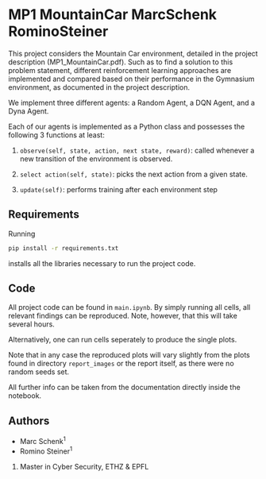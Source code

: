 # MP1 MountainCar MarcSchenk RominoSteiner

This project considers the Mountain Car environment, detailed in the project description (MP1_MountainCar.pdf).
Such as to find a solution to this problem statement, different reinforcement learning approaches are implemented and compared  based on their performance in the Gymnasium environment, as documented in the project description.

We implement three different agents: a Random Agent, a DQN Agent, and a Dyna Agent.

Each of our agents is implemented as a Python class and possesses the following 3 functions at least:

1. `observe(self, state, action, next state, reward)`: called whenever a new transition of the environment is observed.

2. `select action(self, state)`: picks the next action from a given state.

3. `update(self)`: performs training after each environment step


## Requirements

Running

```bash
pip install -r requirements.txt
```

installs all the libraries necessary to run the project code.

## Code

All project code can be found in `main.ipynb`.
By simply running all cells, all relevant findings can be reproduced. Note, however, that this will take several hours.

Alternatively, one can run cells seperately to produce the single plots.

Note that in any case the reproduced plots will vary slightly from the plots found in directory `report_images` or the report itself, as there were no random seeds set.

All further info can be taken from the documentation directly inside the notebook.

## Authors

- Marc Schenk<sup>1</sup>
- Romino Steiner<sup>1</sup>

1. Master in Cyber Security, ETHZ & EPFL